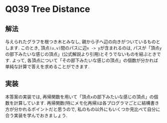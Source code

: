 # Q039 Tree Distance

## 解法
与えられたグラフを根つき木とみなし, 親から子へ辺の向きがついているものとします. このとき, 頂点`(u,v)`間のパスに辺`x -> y`が含まれるのは, パスが「頂点`y`の部下みたいな感じの頂点」(公式解説より引用)とそうでないものを結ぶときです. よって, 各頂点について「その部下みたいな感じの頂点」の個数が分かれば単純な計算で答えを求めることができます.

## 実装
本答案の実装では, 再帰関数を用いて「頂点`x`の部下みたいな感じの頂点」の個数を計算しています. 再帰関数(特にメモ化再帰)は各プログラマごとに結構書き方が分かれるポイントだと思うので, 私のもの以外にもいくつか見比べて自分に合う実装を学んでおきましょう.